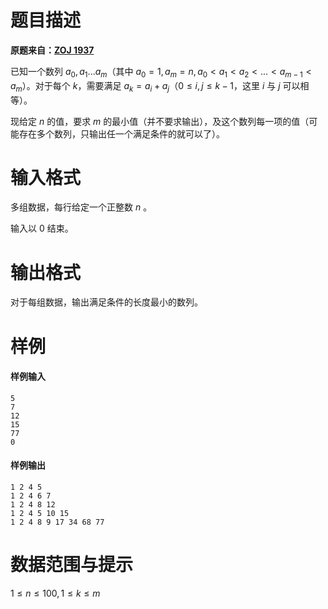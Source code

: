 
# 题目描述

**原题来自：[ZOJ 1937](https://zoj.pintia.cn/problem-sets/91827364500/problems/91827365436)**

已知一个数列 $a_0,a_1...a_m$（其中 $a_0 = 1 , a_m = n , a_0 \lt a_1 \lt a_2 \lt ... \lt a_{m-1} \lt a_m$）。对于每个 $k$，需要满足 $a_k=a_i+a_j$（$0 \leq i , j \leq k-1$，这里 $i$ 与 $j$ 可以相等）。

现给定 $n$ 的值，要求 $m$ 的最小值（并不要求输出），及这个数列每一项的值（可能存在多个数列，只输出任一个满足条件的就可以了）。

# 输入格式

多组数据，每行给定一个正整数 $n$ 。

输入以 $0$ 结束。

# 输出格式

对于每组数据，输出满足条件的长度最小的数列。

# 样例

#### 样例输入
```plain
5
7
12
15
77
0
```

#### 样例输出
```plain
1 2 4 5
1 2 4 6 7
1 2 4 8 12
1 2 4 5 10 15
1 2 4 8 9 17 34 68 77
```

# 数据范围与提示

$1 \leq n \leq 100,1 \leq k \leq m$

